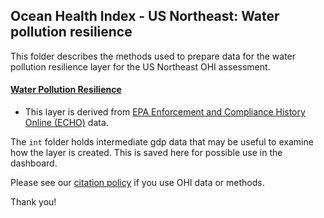 ## Ocean Health Index - US Northeast: Water pollution resilience

This folder describes the methods used to prepare data for the water pollution resilience layer for the US Northeast OHI assessment. 


#### [Water Pollution Resilience](https://ohi-northeast.github.io/ne-prep/prep/resilience/ecological/water_pollution.html)
- This layer is derived from [EPA Enforcement and Compliance History Online (ECHO)](https://echo.epa.gov) data.


The `int` folder holds intermediate gdp data that may be useful to examine how the layer is created. This is saved here for possible use in the dashboard.


Please see our [citation policy](http://ohi-science.org/citation-policy/) if you use OHI data or methods.

Thank you!

